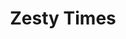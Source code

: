 ---
sort: 3
title: Zesty Times
description: Zesty Burger has the wildest events. Everyone loves them.Lorem ipsum dolor amet chambray chillwave trust fund, occupy cold-pressed church-key lyft vexillologist pinterest actually VHS woke farm-to-table mustache.
image: https://6c706l48.media.zestyio.com/events.jpeg
zuid: 18-6a4a03d-mbzqvq
item_zuid: /-/basic-content/7-b74a74-wjsq8t.json
version_zuid: 9-6a4a03a-0xln5h
version_num: 5
publish_at: 2018-07-13 22:57:01
take_offline_at: null
---